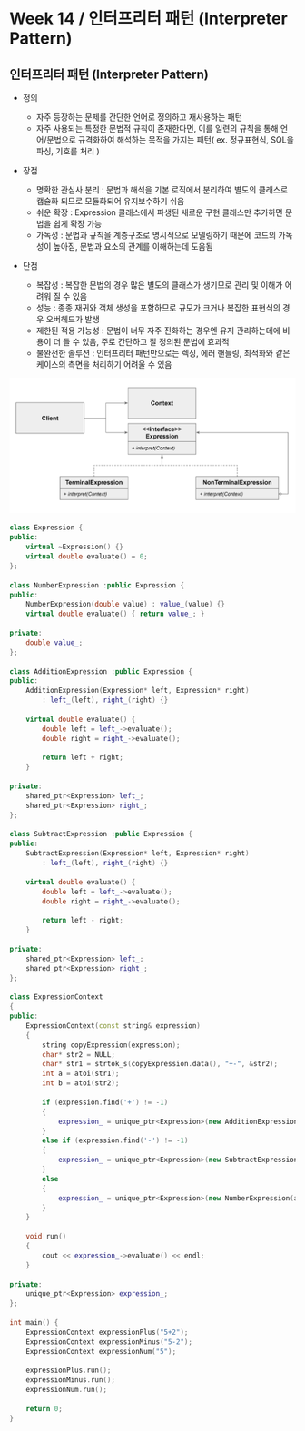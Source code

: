 # Week 14 / 인터프리터 패턴 (Interpreter Pattern)

## 인터프리터 패턴 (Interpreter Pattern)
- 정의
   - 자주 등장하는 문제를 간단한 언어로 정의하고 재사용하는 패턴
   - 자주 사용되는 특정한 문법적 규칙이 존재한다면, 이를 일련의 규칙을 통해 언어/문법으로 규격화하여 해석하는 목적을 가지는 패턴( ex. 정규표현식, SQL을 파싱, 기호를 처리 )


- 장점
   - 명확한 관심사 분리 : 문법과 해석을 기본 로직에서 분리하여 별도의 클래스로 캡슐화 되므로 모듈화되어 유지보수하기 쉬움
   - 쉬운 확장 : Expression 클래스에서 파생된 새로운 구현 클래스만 추가하면 문법을 쉽게 확장 가능
   - 가독성 : 문법과 규칙을 계층구조로 명시적으로 모델링하기 때문에 코드의 가독성이 높아짐, 문법과 요소의 관계를 이해하는데 도움됨
 
   
- 단점
   - 복잡성 : 복잡한 문법의 경우 많은 별도의 클래스가 생기므로 관리 및 이해가 어려워 질 수 있음
   - 성능 : 종종 재귀와 객체 생성을 포함하므로 규모가 크거나 복잡한 표현식의 경우 오버헤드가 발생
   - 제한된 적용 가능성 : 문법이 너무 자주 진화하는 경우엔 유지 관리하는데에 비용이 더 들 수 있음, 주로 간단하고 잘 정의된 문법에 효과적
   - 불완전한 솔루션 : 인터프리터 패턴만으로는 렉싱, 에러 핸들링, 최적화와 같은 케이스의 측면을 처리하기 어려울 수 있음


![01](https://github.com/canyuo/canyuo.github.io/blob/main/week14_image1.png)


```cpp
class Expression {
public:
	virtual ~Expression() {}
	virtual double evaluate() = 0;
};

class NumberExpression :public Expression {
public:
	NumberExpression(double value) : value_(value) {}
	virtual double evaluate() { return value_; }

private:
	double value_;
};

class AdditionExpression :public Expression {
public:
	AdditionExpression(Expression* left, Expression* right)
		: left_(left), right_(right) {}

	virtual double evaluate() {
		double left = left_->evaluate();
		double right = right_->evaluate();

		return left + right;
	}

private:
	shared_ptr<Expression> left_;
	shared_ptr<Expression> right_;
};

class SubtractExpression :public Expression {
public:
	SubtractExpression(Expression* left, Expression* right)
		: left_(left), right_(right) {}

	virtual double evaluate() {
		double left = left_->evaluate();
		double right = right_->evaluate();

		return left - right;
	}

private:
	shared_ptr<Expression> left_;
	shared_ptr<Expression> right_;
};

class ExpressionContext 
{
public:
	ExpressionContext(const string& expression)
	{
		string copyExpression(expression);
		char* str2 = NULL;
		char* str1 = strtok_s(copyExpression.data(), "+-", &str2);
		int a = atoi(str1);
		int b = atoi(str2);

		if (expression.find('+') != -1)
		{
			expression_ = unique_ptr<Expression>(new AdditionExpression(new NumberExpression(a), new NumberExpression(b)));
		}
		else if (expression.find('-') != -1)
		{
			expression_ = unique_ptr<Expression>(new SubtractExpression(new NumberExpression(a), new NumberExpression(b)));
		}
		else
		{
			expression_ = unique_ptr<Expression>(new NumberExpression(a));
		}
	}

	void run()
	{
		cout << expression_->evaluate() << endl;
	}

private:
	unique_ptr<Expression> expression_;
};

int main() {
	ExpressionContext expressionPlus("5+2");
	ExpressionContext expressionMinus("5-2");
	ExpressionContext expressionNum("5");

	expressionPlus.run();
	expressionMinus.run();
	expressionNum.run();

	return 0;
}
```
